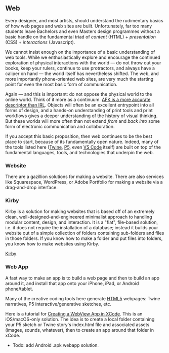 ## Web
Every designer, and most artists, should understand the rudimentary basics of how web pages and web sites are built. Unfortunately, far too many students leave Bachelors and even Masters design programmes without a basic handle on the fundamental triad of *content* (HTML) + *presentation* (CSS) + *interactions* (Javascript).

We cannot insist enough on the importance of a basic understanding of web tools. While we enthusiastically explore and encourage the continued exploration of physical interactions with the world — do not throw out your books, keep your rulers, continue to use protractors, and always have a caliper on hand — the world itself has nevertheless shifted. The web, and more importantly phone-oriented web sites, are very much the starting point for even the most basic form of communication.

Again — and this is important: do not oppose the physical world to the online world. Think of it more as a continuum. [AFK is a more accurate descriptor than IRL](https://www.youtube.com/watch?v=KCAGb7oSwDs). Objects will often be an excellent entrypoint into all forms of design, and a hands-on understanding of print tools and print workflows gives a deeper understanding of the history of visual thinking. But these worlds will more often than not extend *from* and *back into* some form of electronic communication and collaboration.

If you accept this basic proposition, then web continues to be the best place to start, because of its fundamentally open nature. Indeed, many of the tools listed here ([Twine](0_writing), [P5](3_code), even [VS Code](3_code) itself) are built on top of the fundamental languages, tools, and technologies that underpin the web.

### Website
There are a gazillion solutions for making a website. There are also services like Squarespace, WordPress, or Adobe Portfolio for making a website via a drag-and-drop interface.

### Kirby
Kirby is a solution for making websites that is based off of an extremely clean, well-designed-and-engineered minimalist approach to handling modular content, design, and interaction. It is a "flat", file-based solution, i.e. it does not require the installation of a database; instead it builds your website out of a simple collection of folders containing sub-folders and files in those folders. If you know how to make a folder and put files into folders, you know how to make websites using Kirby.

[Kirby](https://getkirby.com)

### Web App
A fast way to make an app is to build a web page and then to build an app around it, and install that app onto your iPhone, iPad, or Android phone/tablet.

Many of the creative coding tools here generate [HTML5](https://fr.wikipedia.org/wiki/HTML5) webpages: Twine narratives, P5 interactive/generative sketches, etc. 

Here is a tutorial for [Creating a WebView App in XCode](https://www.youtube.com/watch?v=zm9g7hPESz8). This is an iOS/macOS-only solution. The idea is to create a local folder containing your P5 sketch or Twine story's index.html file and associated assets (images, sounds, whatever), then to create an app around that folder in xCode.

- Todo: add Android .apk webapp solution.
